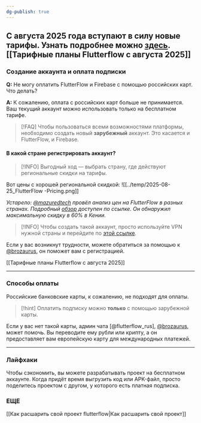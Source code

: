 ```yaml
---
dg-publish: true
---
```

С августа 2025 года вступают в силу новые тарифы. Узнать подробнее можно [здесь](https://docs.flutterflow.io/accounts-billing/plan-pricing/).
[[Тарифные планы Flutterflow с августа 2025]]
---

### **Создание аккаунта и оплата подписки**

**Q:** Не могу оплатить FlutterFlow и Firebase с помощью российских карт. Что делать?

**A:** К сожалению, оплата с российских карт больше не принимается. Ваш текущий аккаунт можно использовать только на бесплатном тарифе.

> [!FAQ] Чтобы пользоваться всеми возможностями платформы, необходимо создать новый **зарубежный** аккаунт. Это касается и FlutterFlow, и Firebase.

#### **В какой стране регистрировать аккаунт?**

> [!INFO] Выгодный ход — выбрать страну, где действуют региональные скидки на тарифы.

Вот цены с хорошей региональной скидкой:
![[../temp/2025-08-25_FlutterFlow -Pricing.png]]

*Устарело: [@mazuredtech](https://t.me/mazuredtech) провёл анализ цен на FlutterFlow в разных странах. Подробный [обзор](https://docs.google.com/spreadsheets/d/1c1LVyONCnb35fZ4mF9WEzgMGRpGqvrn_YroNqaVlTBk/) доступен по ссылке. Он обнаружил максимальную скидку в 60% в Кении.*

> [!INFO] Чтобы создать такой аккаунт, просто используйте VPN нужной страны и перейдите по [этой ссылке](https://app.flutterflow.io/create-account?referral_id=0skhqQ6Lc6dwziOsKnn7pBuYmd32).

Если у вас возникнут трудности, можете обратиться за помощью к [@brozaurus](https://brozaurus.t.me/), он поможет вам с регистрацией.

[[Тарифные планы Flutterflow с августа 2025]]

---
### **Способы оплаты**

Российские банковские карты, к сожалению, не подходят для оплаты.

> [!hint] Оплатить подписку можно **только** с помощью зарубежной карты.

Если у вас нет такой карты, админ чата [@flutterflow_rus], [@brozaurus](https://t.me/brozaurus), может помочь. Вы переводите ему рубли или крипту, а он предоставляет вам европейскую карту для международных платежей.

---

### **Лайфхаки**

Чтобы сэкономить, вы можете разрабатывать проект на бесплатном аккаунте. Когда придёт время выгрузить код или APK-файл, просто поделитесь проектом с другом, у которого есть платная подписка.


### ЕЩЕ
[[Как расшарить свой проект flutterflow|Как расшарить свой проект]]